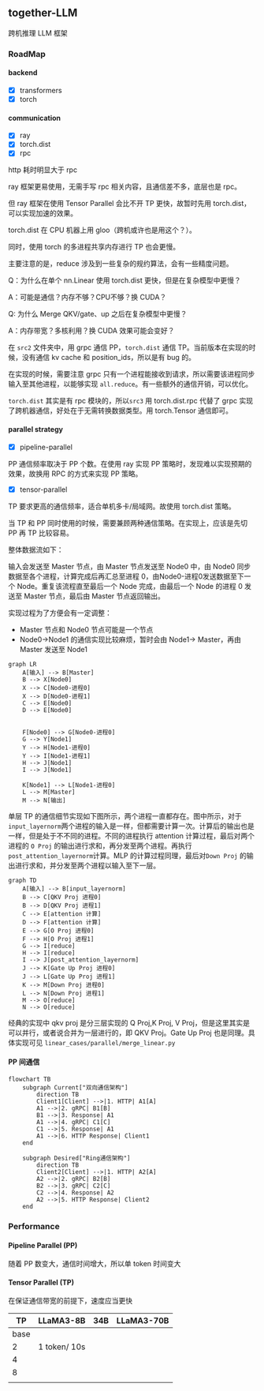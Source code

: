 ## together-LLM

跨机推理 LLM 框架

### RoadMap

#### backend

- [X] transformers
- [X] torch

#### communication

- [X] ray
- [X] torch.dist
- [X] rpc

http 耗时明显大于 rpc

ray 框架更易使用，无需手写 rpc 相关内容，且通信差不多，底层也是 rpc。

但 ray 框架在使用 Tensor Parallel 会比不开 TP 更快，故暂时先用 torch.dist，可以实现加速的效果。

torch.dist 在 CPU 机器上用 gloo（跨机或许也是用这个？）。

同时，使用 torch 的多进程共享内存进行 TP 也会更慢。

主要注意的是，reduce 涉及到一些复杂的规约算法，会有一些精度问题。

Q：为什么在单个 nn.Linear 使用 torch.dist 更快，但是在复杂模型中更慢？

A：可能是通信？内存不够？CPU不够？换 CUDA？

Q: 为什么 Merge QKV/gate、up 之后在复杂模型中更慢？

A：内存带宽？多核利用？换 CUDA 效果可能会变好？

在 `src2` 文件夹中，用 grpc 通信 PP，`torch.dist` 通信 TP。当前版本在实现的时候，没有通信 kv cache 和 position_ids，所以是有 bug 的。

在实现的时候，需要注意 grpc 只有一个进程能接收到请求，所以需要该进程同步输入至其他进程，以能够实现 `all.reduce`。有一些额外的通信开销，可以优化。

`torch.dist` 其实是有 rpc 模块的，所以`src3` 用 torch.dist.rpc 代替了 grpc 实现了跨机器通信，好处在于无需转换数据类型。用 torch.Tensor 通信即可。

#### parallel strategy

- [x] pipeline-parallel

PP 通信频率取决于 PP 个数。在使用 ray 实现 PP 策略时，发现难以实现预期的效果，故换用 RPC 的方式来实现 PP 策略。

- [x] tensor-parallel

TP 要求更高的通信频率，适合单机多卡/局域网。故使用 torch.dist 策略。

当 TP 和 PP 同时使用的时候，需要兼顾两种通信策略。在实现上，应该是先切 PP 再 TP 比较容易。

整体数据流如下：

输入会发送至 Master 节点，由 Master 节点发送至 Node0 中，由 Node0 同步数据至各个进程，计算完成后再汇总至进程 0，由Node0-进程0发送数据至下一个 Node。重复该流程直至最后一个 Node 完成，由最后一个 Node 的进程 0 发送至 Master 节点，最后由 Master 节点返回输出。

实现过程为了方便会有一定调整：

- Master 节点和 Node0 节点可能是一个节点
- Node0->Node1 的通信实现比较麻烦，暂时会由 Node1-> Master，再由 Master 发送至 Node1

```mermaid
graph LR
    A[输入] --> B[Master]
    B --> X[Node0]
    X --> C[Node0-进程0]
    X --> D[Node0-进程1]
    C --> E[Node0]
    D --> E[Node0]


    F[Node0] --> G[Node0-进程0]
    G --> Y[Node1]
    Y --> H[Node1-进程0]
    Y --> I[Node1-进程1]
    H --> J[Node1]
    I --> J[Node1]
    
    K[Node1] --> L[Node1-进程0]
    L --> M[Master]
    M --> N[输出]
```

单层 TP 的通信细节实现如下图所示，两个进程一直都存在。图中所示，对于`input_layernorm`两个进程的输入是一样，但都需要计算一次。计算后的输出也是一样，但是处于不不同的进程。不同的进程执行 attention 计算过程，最后对两个进程的 `O Proj` 的输出进行求和，再分发至两个进程。再执行`post_attention_layernorm`计算。MLP 的计算过程同理，最后对`Down Proj` 的输出进行求和，并分发至两个进程以输入至下一层。

```mermaid
graph TD
    A[输入] --> B[input_layernorm]
    B --> C[QKV Proj 进程0] 
    B --> D[QKV Proj 进程1]
    C --> E[attention 计算]
    D --> F[attention 计算]
    E --> G[O Proj 进程0]
    F --> H[O Proj 进程1]
    G --> I[reduce]
    H --> I[reduce]
    I --> J[post_attention_layernorm]
    J --> K[Gate Up Proj 进程0]
    J --> L[Gate Up Proj 进程1]
    K --> M[Down Proj 进程0]
    L --> N[Down Proj 进程1]
    M --> O[reduce]
    N --> O[reduce]
```


经典的实现中 qkv proj 是分三层实现的 Q Proj,K Proj, V Proj，但是这里其实是可以并行，或者说合并为一层进行的，即 QKV Proj。Gate Up Proj 也是同理。具体实现可见 `linear_cases/parallel/merge_linear.py`



#### PP 间通信

```mermaid
flowchart TB
    subgraph Current["双向通信架构"]
        direction TB
        Client1[Client] -->|1. HTTP| A1[A]
        A1 -->|2. gRPC| B1[B]
        B1 -->|3. Response| A1
        A1 -->|4. gRPC| C1[C]
        C1 -->|5. Response| A1
        A1 -->|6. HTTP Response| Client1
    end

    subgraph Desired["Ring通信架构"]
        direction TB
        Client2[Client] -->|1. HTTP| A2[A]
        A2 -->|2. gRPC| B2[B]
        B2 -->|3. gRPC| C2[C]
        C2 -->|4. Response| A2
        A2 -->|5. HTTP Response| Client2
    end
```

### Performance

#### Pipeline Parallel (PP)

随着 PP 数变大，通信时间增大，所以单 token 时间变大

#### Tensor Parallel (TP)

在保证通信带宽的前提下，速度应当更快

| TP   | LLaMA3-8B | 34B | LLaMA3-70B |
| ---- | --------- | --- | ---------- |
| base |           |     |            |
| 2    | 1 token/ 10s|     |            |
| 4    |           |     |            |
| 8    |           |     |            |
|      |           |     |            |
